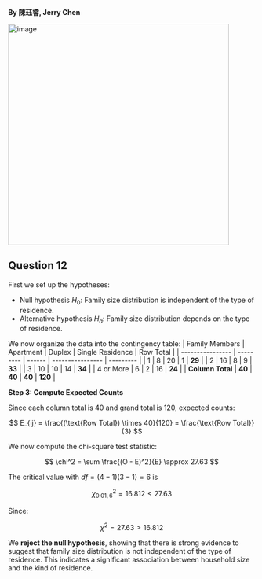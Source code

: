 **By 陳珏睿, Jerry Chen**

<img width="450" alt="image" src="https://github.com/user-attachments/assets/1ee25ae5-b78c-444f-9238-2e5769c6ff4e" />

## Question 12
First we set up the hypotheses:
- Null hypothesis $H_0$: Family size distribution is independent of the type of residence.
- Alternative hypothesis $H_a$: Family size distribution depends on the type of residence.

We now organize the data into the contingency table:
| Family Members   | Apartment | Duplex | Single Residence | Row Total |
| ---------------- | --------- | ------ | ---------------- | --------- |
| 1                | 8         | 20     | 1                | **29**        |
| 2                | 16        | 8      | 9                | **33**      |
| 3                | 10        | 10     | 14               | **34**      |
| 4 or More        | 6         | 2      | 16               | **24**      |
| **Column Total** | **40**    | **40** | **40**           | **120**   |

**Step 3: Compute Expected Counts**

Since each column total is 40 and grand total is 120, expected counts:

$$
E_{ij} = \frac{(\text{Row Total}) \times 40}{120} = \frac{\text{Row Total}}{3}
$$

We now compute the chi-square test statistic:

$$
\chi^2 = \sum \frac{(O - E)^2}{E} \approx 27.63
$$

The critical value with $df = (4 - 1)(3 - 1) = 6$ is

$$
\chi^2_{0.01, 6} = 16.812 <27.63 
$$

Since:

$$
\chi^2 = 27.63 > 16.812
$$

We **reject the null hypothesis**, showing that there is strong evidence to suggest that family size distribution is not independent of the type of residence. This indicates a significant association between household size and the kind of residence.


